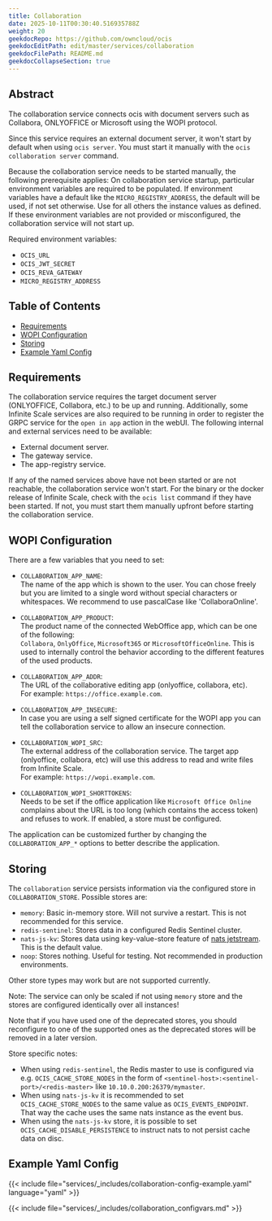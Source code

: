 ```yaml
---
title: Collaboration
date: 2025-10-11T00:30:40.516935788Z
weight: 20
geekdocRepo: https://github.com/owncloud/ocis
geekdocEditPath: edit/master/services/collaboration
geekdocFilePath: README.md
geekdocCollapseSection: true
---
```


<!-- Do not edit this file, it is autogenerated. Edit the service README.md instead -->

## Abstract


The collaboration service connects ocis with document servers such as Collabora, ONLYOFFICE or Microsoft using the WOPI protocol.

Since this service requires an external document server, it won't start by default when using `ocis server`. You must start it manually with the `ocis collaboration server` command.

Because the collaboration service needs to be started manually, the following prerequisite applies: On collaboration service startup, particular environment variables are required to be populated. If environment variables have a default like the `MICRO_REGISTRY_ADDRESS`, the default will be used, if not set otherwise. Use for all others the instance values as defined. If these environment variables are not provided or misconfigured, the collaboration service will not start up.

Required environment variables:
* `OCIS_URL`
* `OCIS_JWT_SECRET`
* `OCIS_REVA_GATEWAY`
* `MICRO_REGISTRY_ADDRESS`


## Table of Contents

* [Requirements](#requirements)
* [WOPI Configuration](#wopi-configuration)
* [Storing](#storing)
* [Example Yaml Config](#example-yaml-config)

## Requirements

The collaboration service requires the target document server (ONLYOFFICE, Collabora, etc.) to be up and running. Additionally, some Infinite Scale services are also required to be running in order to register the GRPC service for the `open in app` action in the webUI. The following internal and external services need to be available:

* External document server.
* The gateway service.
* The app-registry service.

If any of the named services above have not been started or are not reachable, the collaboration service won't start. For the binary or the docker release of Infinite Scale, check with the `ocis list` command if they have been started. If not, you must start them manually upfront before starting the collaboration service.

## WOPI Configuration

There are a few variables that you need to set:

* `COLLABORATION_APP_NAME`:\
  The name of the app which is shown to the user. You can chose freely but you are limited to a single word without special characters or whitespaces. We recommend to use pascalCase like 'CollaboraOnline'.

* `COLLABORATION_APP_PRODUCT`:\
  The product name of the connected WebOffice app, which can be one of the following:\
  `Collabora`, `OnlyOffice`, `Microsoft365` or `MicrosoftOfficeOnline`. This is used to internally control the behavior according to the different features of the used products.

* `COLLABORATION_APP_ADDR`:\
  The URL of the collaborative editing app (onlyoffice, collabora, etc).\
  For example: `https://office.example.com`.

* `COLLABORATION_APP_INSECURE`:\
  In case you are using a self signed certificate for the WOPI app you can tell the collaboration service to allow an insecure connection.

* `COLLABORATION_WOPI_SRC`:\
  The external address of the collaboration service. The target app (onlyoffice, collabora, etc) will use this address to read and write files from Infinite Scale.\
  For example: `https://wopi.example.com`.

* `COLLABORATION_WOPI_SHORTTOKENS`:\
  Needs to be set if the office application like `Microsoft Office Online` complains about the URL is too long  (which contains the access token) and refuses to work. If enabled, a store must be configured.

The application can be customized further by changing the `COLLABORATION_APP_*` options to better describe the application.

## Storing

The `collaboration` service persists information via the configured store in `COLLABORATION_STORE`. Possible stores are:
  -   `memory`: Basic in-memory store. Will not survive a restart. This is not recommended for this service.
  -   `redis-sentinel`: Stores data in a configured Redis Sentinel cluster.
  -   `nats-js-kv`: Stores data using key-value-store feature of [nats jetstream](https://docs.nats.io/nats-concepts/jetstream/key-value-store). This is the default value.
  -   `noop`: Stores nothing. Useful for testing. Not recommended in production environments.

Other store types may work but are not supported currently.

Note: The service can only be scaled if not using `memory` store and the stores are configured identically over all instances!

Note that if you have used one of the deprecated stores, you should reconfigure to one of the supported ones as the deprecated stores will be removed in a later version.

Store specific notes:
  -   When using `redis-sentinel`, the Redis master to use is configured via e.g. `OCIS_CACHE_STORE_NODES` in the form of `<sentinel-host>:<sentinel-port>/<redis-master>` like `10.10.0.200:26379/mymaster`.
  -   When using `nats-js-kv` it is recommended to set `OCIS_CACHE_STORE_NODES` to the same value as `OCIS_EVENTS_ENDPOINT`. That way the cache uses the same nats instance as the event bus.
  -   When using the `nats-js-kv` store, it is possible to set `OCIS_CACHE_DISABLE_PERSISTENCE` to instruct nats to not persist cache data on disc.

## Example Yaml Config
{{< include file="services/_includes/collaboration-config-example.yaml"  language="yaml" >}}

{{< include file="services/_includes/collaboration_configvars.md" >}}

